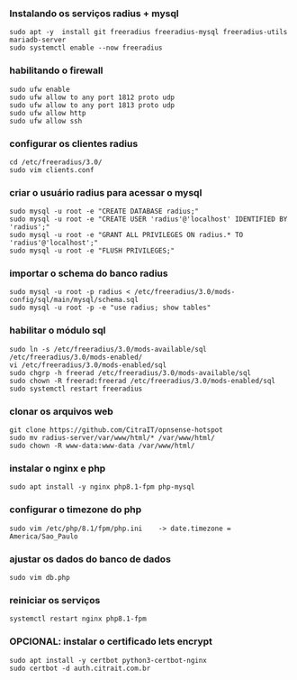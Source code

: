 
### Instalando os serviços radius + mysql
```
sudo apt -y  install git freeradius freeradius-mysql freeradius-utils mariadb-server 
sudo systemctl enable --now freeradius
```


### habilitando o firewall
```
sudo ufw enable
sudo ufw allow to any port 1812 proto udp
sudo ufw allow to any port 1813 proto udp
sudo ufw allow http
sudo ufw allow ssh
```


### configurar os clientes radius
```
cd /etc/freeradius/3.0/
sudo vim clients.conf
```


### criar o usuário radius para acessar o mysql
```
sudo mysql -u root -e "CREATE DATABASE radius;"
sudo mysql -u root -e "CREATE USER 'radius'@'localhost' IDENTIFIED BY 'radius';"
sudo mysql -u root -e "GRANT ALL PRIVILEGES ON radius.* TO 'radius'@'localhost';"
sudo mysql -u root -e "FLUSH PRIVILEGES;"
```


### importar o schema do banco radius
```
sudo mysql -u root -p radius < /etc/freeradius/3.0/mods-config/sql/main/mysql/schema.sql
sudo mysql -u root -p -e "use radius; show tables"
```



### habilitar o módulo sql
```
sudo ln -s /etc/freeradius/3.0/mods-available/sql /etc/freeradius/3.0/mods-enabled/
vi /etc/freeradius/3.0/mods-enabled/sql
sudo chgrp -h freerad /etc/freeradius/3.0/mods-available/sql
sudo chown -R freerad:freerad /etc/freeradius/3.0/mods-enabled/sql
sudo systemctl restart freeradius
```


### clonar os arquivos web
```
git clone https://github.com/CitraIT/opnsense-hotspot
sudo mv radius-server/var/www/html/* /var/www/html/
sudo chown -R www-data:www-data /var/www/html/
```


### instalar o nginx e php
```
sudo apt install -y nginx php8.1-fpm php-mysql
```

### configurar o timezone do php
```
sudo vim /etc/php/8.1/fpm/php.ini    -> date.timezone = America/Sao_Paulo
```

### ajustar os dados do banco de dados
```
sudo vim db.php
```

### reiniciar os serviços
```
systemctl restart nginx php8.1-fpm
```


### OPCIONAL: instalar o certificado lets encrypt
```
sudo apt install -y certbot python3-certbot-nginx
sudo certbot -d auth.citrait.com.br
```


